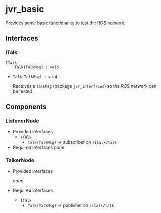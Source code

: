 # jvr_basic

Provides some basic functionality to test the ROS network.

## Interfaces

### ITalk

    ITalk
        Talk(TalkMsg) : void

-   `Talk(TalkMsg) : void`

    Receives a `TalkMsg` (package `jvr_interfaces`) so the ROS network
    can be tested.

## Components

### ListenerNode

-   Provided interfaces
    -   `ITalk`
        -   `Talk(TalkMsg)` -\> subscriber on `/italk/talk`
-   Required interfaces *none*

### TalkerNode

-   Provided interfaces

    *none*

-   Required interfaces

    -   `ITalk`
        -   `Talk(TalkMsg)` -\> publisher on `/italk/talk`
